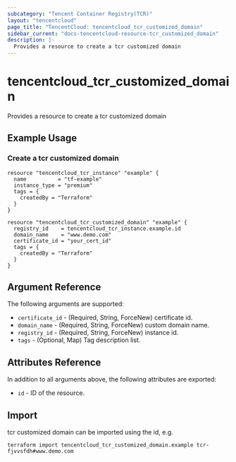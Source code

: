 ```yaml
---
subcategory: "Tencent Container Registry(TCR)"
layout: "tencentcloud"
page_title: "TencentCloud: tencentcloud_tcr_customized_domain"
sidebar_current: "docs-tencentcloud-resource-tcr_customized_domain"
description: |-
  Provides a resource to create a tcr customized domain
---
```


# tencentcloud_tcr_customized_domain

Provides a resource to create a tcr customized domain

## Example Usage

### Create a tcr customized domain

```hcl
resource "tencentcloud_tcr_instance" "example" {
  name          = "tf-example"
  instance_type = "premium"
  tags = {
    createdBy = "Terraform"
  }
}

resource "tencentcloud_tcr_customized_domain" "example" {
  registry_id    = tencentcloud_tcr_instance.example.id
  domain_name    = "www.demo.com"
  certificate_id = "your_cert_id"
  tags = {
    createdBy = "Terraform"
  }
}
```

## Argument Reference

The following arguments are supported:

* `certificate_id` - (Required, String, ForceNew) certificate id.
* `domain_name` - (Required, String, ForceNew) custom domain name.
* `registry_id` - (Required, String, ForceNew) instance id.
* `tags` - (Optional, Map) Tag description list.

## Attributes Reference

In addition to all arguments above, the following attributes are exported:

* `id` - ID of the resource.



## Import

tcr customized domain can be imported using the id, e.g.

```
terraform import tencentcloud_tcr_customized_domain.example tcr-fjvvsfdh#www.demo.com
```

